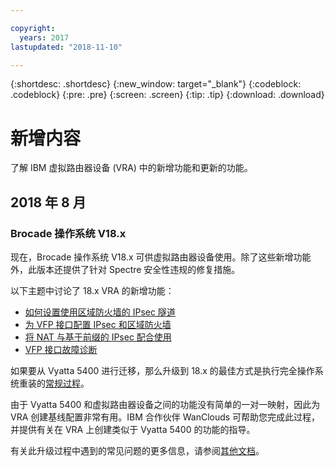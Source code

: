 ```yaml
---

copyright:
  years: 2017
lastupdated: "2018-11-10"

---
```


{:shortdesc: .shortdesc}
{:new_window: target="_blank"}
{:codeblock: .codeblock}
{:pre: .pre}
{:screen: .screen}
{:tip: .tip}
{:download: .download}


# 新增内容
了解 IBM 虚拟路由器设备 (VRA) 中的新增功能和更新的功能。

## 2018 年 8 月
### Brocade 操作系统 V18.x
现在，Brocade 操作系统 V18.x 可供虚拟路由器设备使用。除了这些新增功能外，此版本还提供了针对 Spectre 安全性违规的修复措施。 

以下主题中讨论了 18.x VRA 的新增功能：

* [如何设置使用区域防火墙的 IPsec 隧道](vra-ipsec.html)
* [为 VFP 接口配置 IPsec 和区域防火墙](vra-vfp.html)
* [将 NAT 与基于前缀的 IPsec 配合使用](vra-nat.html)
* [VFP 接口故障诊断](vra-vfp-troubleshooting.html)

如果要从 Vyatta 5400 进行迁移，那么升级到 18.x 的最佳方式是执行完全操作系统重装的[常规过程](upgrade-os.html)。

由于 Vyatta 5400 和虚拟路由器设备之间的功能没有简单的一对一映射，因此为 VRA 创建基线配置非常有用。IBM 合作伙伴 WanClouds 可帮助您完成此过程，并提供有关在 VRA 上创建类似于 Vyatta 5400 的功能的指导。

有关此升级过程中遇到的常见问题的更多信息，请参阅[其他文档](/docs/infrastructure/virtual-router-appliance/migration-issues.html#vyatta-5400-common-migration-issues)。


